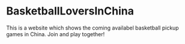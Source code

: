 # BasketballLoversInChina
This is a website which shows the coming availabel basketball pickup games in China. Join and play together!
